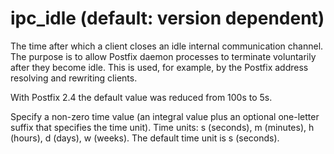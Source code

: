 # ipc_idle (default: version dependent)

The time after which a client closes an idle internal communication
channel. The purpose is to allow Postfix daemon processes to
terminate voluntarily after they become idle. This is used, for
example, by the Postfix address resolving and rewriting clients.



 With Postfix 2.4 the default value was reduced from 100s to 5s. 


 Specify a non-zero time value (an integral value plus an optional
one-letter suffix that specifies the time unit). Time units: s
(seconds), m (minutes), h (hours), d (days), w (weeks).
The default time unit is s (seconds). 


